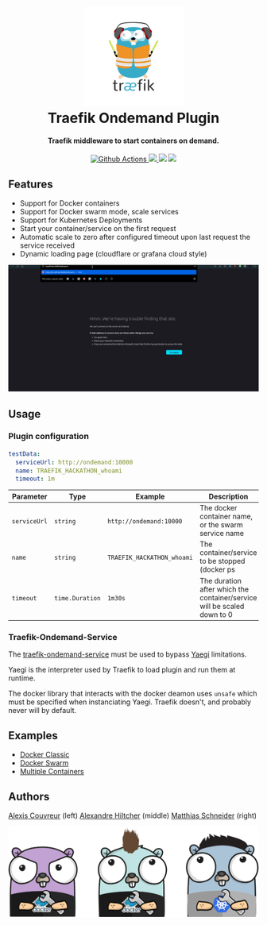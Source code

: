 <h1 align="center">
  <img src="./img/traefik.png" alt="Traefik Ondemand Plugin" width="200">
  <br>Traefik Ondemand Plugin<br>
</h1>

<h4 align="center">Traefik middleware to start containers on demand.</h4>

<p align="center">
  <a href="https://github.com/acouvreur/traefik-ondemand-plugin/actions">
    <img src="https://img.shields.io/github/workflow/status/acouvreur/traefik-ondemand-plugin/Build?style=flat-square" alt="Github Actions">
  </a>
  <a href="https://goreportcard.com/report/github.com/acouvreur/traefik-ondemand-plugin">
    <img src="https://goreportcard.com/badge/github.com/acouvreur/traefik-ondemand-plugin?style=flat-square">
  </a>
  <img src="https://img.shields.io/github/go-mod/go-version/acouvreur/traefik-ondemand-plugin?style=flat-square">
  <a href="https://github.com/acouvreur/traefik-ondemand-plugin/releases">
    <img src="https://img.shields.io/github/release/acouvreur/traefik-ondemand-plugin/all.svg?style=flat-square">
  </a>
</p>

## Features

- Support for Docker containers
- Support for Docker swarm mode, scale services
- Support for Kubernetes Deployments
- Start your container/service on the first request
- Automatic scale to zero after configured timeout upon last request the service received
- Dynamic loading page (cloudflare or grafana cloud style)

![Demo](./img/ondemand.gif)
## Usage

### Plugin configuration

```yml
testData:
  serviceUrl: http://ondemand:10000
  name: TRAEFIK_HACKATHON_whoami
  timeout: 1m
```

| Parameter    | Type            | Example                    | Description                                                             |
| ------------ | --------------- | -------------------------- | ----------------------------------------------------------------------- |
| `serviceUrl` | `string`        | `http://ondemand:10000`    | The docker container name, or the swarm service name                    |
| `name`       | `string`        | `TRAEFIK_HACKATHON_whoami` | The container/service to be stopped (docker ps                          | docker service ls) |
| `timeout`    | `time.Duration` | `1m30s`                    | The duration after which the container/service will be scaled down to 0 |

### Traefik-Ondemand-Service

The [traefik-ondemand-service](https://github.com/acouvreur/traefik-ondemand-service) must be used to bypass [Yaegi](https://github.com/traefik/yaegi) limitations.

Yaegi is the interpreter used by Traefik to load plugin and run them at runtime.

The docker library that interacts with the docker deamon uses `unsafe` which must be specified when instanciating Yaegi. Traefik doesn't, and probably never will by default.

## Examples

- [Docker Classic](./examples/docker_classic/)
- [Docker Swarm](./examples/docker_swarm/)
- [Multiple Containers](./examples/multiple_containers/)

## Authors

[Alexis Couvreur](https://www.linkedin.com/in/alexis-couvreur/) (left)
[Alexandre Hiltcher](https://www.linkedin.com/in/alexandre-hiltcher/) (middle)
[Matthias Schneider](https://www.linkedin.com/in/matthias-schneider-18831baa/) (right)

![Alexandre, Alexis and Matthias](./img/gophers-traefik.png)
